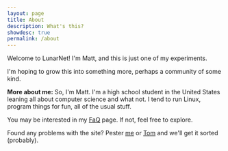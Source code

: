 ```yaml
---
layout: page
title: About
description: What's this?
showdesc: true
permalink: /about
---
```


Welcome to LunarNet! I'm Matt, and this is just one of my experiments.

I'm hoping to grow this into something more, perhaps a community of some kind.

**More about me:**
So, I'm Matt. I'm a high school student in the United States leaning all about computer science and what not. I tend to run Linux, program things for fun, all of the usual stuff.

You may be interested in my [FaQ](/faq) page. If not, feel free to explore.

Found any problems with the site? Pester [me](/contact) or [Tom](https://tomr.me/#contact) and we'll get it sorted (probably).
